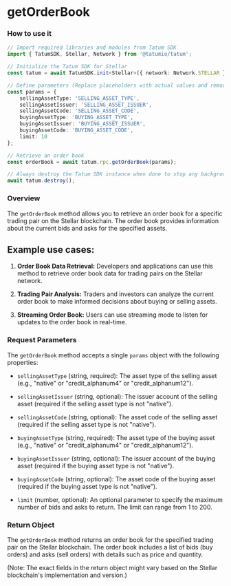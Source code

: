 # getOrderBook

### How to use it

```typescript
// Import required libraries and modules from Tatum SDK
import { TatumSDK, Stellar, Network } from '@tatumio/tatum';

// Initialize the Tatum SDK for Stellar
const tatum = await TatumSDK.init<Stellar>({ network: Network.STELLAR });

// Define parameters (Replace placeholders with actual values and remove redundant)
const params = {
    sellingAssetType: 'SELLING_ASSET_TYPE',
    sellingAssetIssuer: 'SELLING_ASSET_ISSUER',
    sellingAssetCode: 'SELLING_ASSET_CODE',
    buyingAssetType: 'BUYING_ASSET_TYPE',
    buyingAssetIssuer: 'BUYING_ASSET_ISSUER',
    buyingAssetCode: 'BUYING_ASSET_CODE',
    limit: 10
};

// Retrieve an order book
const orderBook = await tatum.rpc.getOrderBook(params);

// Always destroy the Tatum SDK instance when done to stop any background processes
await tatum.destroy();
```

### Overview

The `getOrderBook` method allows you to retrieve an order book for a specific trading pair on the Stellar blockchain. The order book provides information about the current bids and asks for the specified assets.

## Example use cases:

1. **Order Book Data Retrieval:**
   Developers and applications can use this method to retrieve order book data for trading pairs on the Stellar network.

2. **Trading Pair Analysis:**
   Traders and investors can analyze the current order book to make informed decisions about buying or selling assets.

3. **Streaming Order Book:**
   Users can use streaming mode to listen for updates to the order book in real-time.

### Request Parameters

The `getOrderBook` method accepts a single `params` object with the following properties:

- `sellingAssetType` (string, required):
  The asset type of the selling asset (e.g., "native" or "credit_alphanum4" or "credit_alphanum12").

- `sellingAssetIssuer` (string, optional):
  The issuer account of the selling asset (required if the selling asset type is not "native").

- `sellingAssetCode` (string, optional):
  The asset code of the selling asset (required if the selling asset type is not "native").

- `buyingAssetType` (string, required):
  The asset type of the buying asset (e.g., "native" or "credit_alphanum4" or "credit_alphanum12").

- `buyingAssetIssuer` (string, optional):
  The issuer account of the buying asset (required if the buying asset type is not "native").

- `buyingAssetCode` (string, optional):
  The asset code of the buying asset (required if the buying asset type is not "native").

- `limit` (number, optional):
  An optional parameter to specify the maximum number of bids and asks to return. The limit can range from 1 to 200.

### Return Object

The `getOrderBook` method returns an order book for the specified trading pair on the Stellar blockchain. The order book includes a list of bids (buy orders) and asks (sell orders) with details such as price and quantity.

(Note: The exact fields in the return object might vary based on the Stellar blockchain's implementation and version.)
